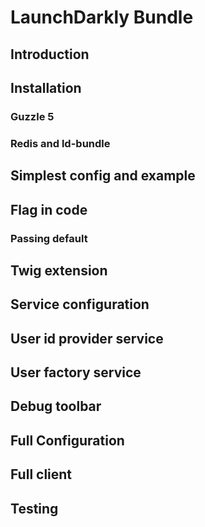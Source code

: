 # LaunchDarkly Bundle
## Introduction
## Installation
### Guzzle 5
### Redis and ld-bundle
## Simplest config and example
## Flag in code
### Passing default
## Twig extension
## Service configuration
## User id provider service
## User factory service
## Debug toolbar
## Full Configuration
## Full client
## Testing
